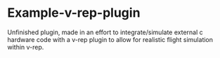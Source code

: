 # Example-v-rep-plugin
Unfinished plugin, made in an effort to integrate/simulate external c hardware code with a v-rep plugin to allow for realistic flight simulation within v-rep.
